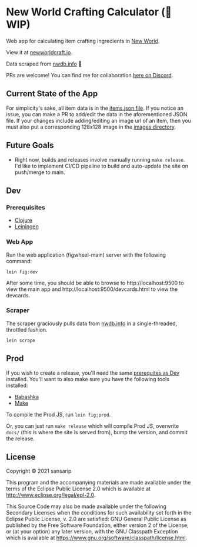 # New World Crafting Calculator (👷 WIP)

Web app for calculating item crafting ingredients in [New World](https://www.newworld.com/en-us/). 

View it at [newworldcraft.io](https://newworldcraft.io).

Data scraped from [nwdb.info](nwdb.info) 🙇

PRs are welcome! You can find me for collaboration [here on Discord](https://discord.gg/FCqzwycR23).

## Current State of the App

For simplicity's sake, all item data is in the [items.json file](https://github.com/sansarip/nw-calculator/blob/main/resources/public/data/items.json). 
If you notice an issue, you can make a PR to add/edit the data in the aforementioned JSON file. 
If your changes include adding/editing an image url of an item, then you must also put a corresponding 128x128 image in the [images directory](https://github.com/sansarip/nw-calculator/tree/main/resources/public/images).

## Future Goals

* Right now, builds and releases involve manually running `make release`. I'd like to implement CI/CD pipeline to build and auto-update the site on push/merge to main.

## Dev

### Prerequisites <a name="prereqs"></a>

* [Clojure](https://clojure.org/guides/getting_started)
* [Leiningen](https://leiningen.org/)

### Web App

Run the web application (figwheel-main) server with the following command:

`lein fig:dev`

After some time, you should be able to browse to http://localhost:9500 to 
view the main app and http://localhost:9500/devcards.html to view the devcards.

### Scraper

The scraper graciously pulls data from [nwdb.info](nwdb.info) in a single-threaded, throttled fashion.

`lein scrape`

## Prod

If you wish to create a release, you'll need the same [prerequites as Dev](#prereqs) installed. You'll want to also make sure you have the following tools installed:

* [Babashka](https://github.com/babashka/babashka)
* [Make](https://www.gnu.org/software/make/)

To compile the Prod JS, run `lein fig:prod`.

Or, you can just run `make release` which will compile Prod JS, 
overwrite `docs/` (this is where the site is served from), 
bump the version, and commit the release.


## License

Copyright © 2021 sansarip

This program and the accompanying materials are made available under the
terms of the Eclipse Public License 2.0 which is available at
http://www.eclipse.org/legal/epl-2.0.

This Source Code may also be made available under the following Secondary
Licenses when the conditions for such availability set forth in the Eclipse
Public License, v. 2.0 are satisfied: GNU General Public License as published by
the Free Software Foundation, either version 2 of the License, or (at your
option) any later version, with the GNU Classpath Exception which is available
at https://www.gnu.org/software/classpath/license.html.
